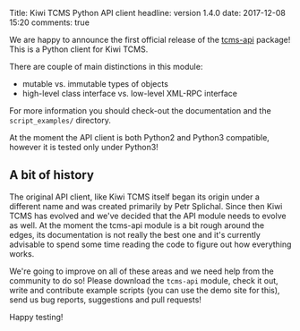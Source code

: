 Title: Kiwi TCMS Python API client
headline: version 1.4.0
date: 2017-12-08 15:20
comments: true

We are happy to announce the first official release of the
[tcms-api](https://pypi.org/project/tcms-api/) package!
This is a Python client for Kiwi TCMS.

There are couple of main distinctions in this module:

* mutable vs. immutable types of objects
* high-level class interface vs. low-level XML-RPC interface

For more information you should check-out the documentation
and the `script_examples/` directory.

At the moment the API client is both Python2 and Python3 compatible,
however it is tested only under Python3!

A bit of history
----------------

The original API client, like Kiwi TCMS itself began its origin under a
different name and was created primarily by Petr Splichal. Since then
Kiwi TCMS has evolved and we've decided that the API module needs to evolve
as well. At the moment the tcms-api module is a bit rough around the edges,
its documentation is not really the best one and it's currently advisable
to spend some time reading the code to figure out how everything works.

We're going to improve on all of these areas and we need help from the community
to do so! Please download the `tcms-api` module, check it out, write and contribute
example scripts (you can use the demo site for this), send us bug reports, suggestions
and pull requests!

Happy testing!
